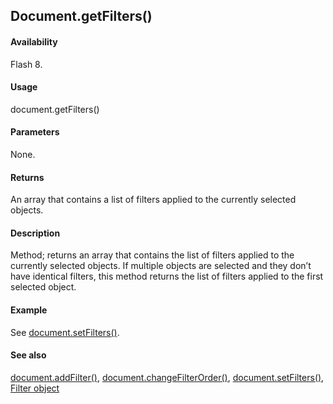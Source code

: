 ## Document.getFilters()

#### Availability

Flash 8.

#### Usage

document.getFilters()

#### Parameters

None.

#### Returns

An array that contains a list of filters applied to the currently selected objects.

#### Description

Method; returns an array that contains the list of filters applied to the currently selected objects. If multiple objects are selected and they don’t have identical filters, this method returns the list of filters applied to the first selected object.

#### Example


See  [document.setFilters()](../Document_object/docum530.md).

#### See also

[document.addFilter()](../Document_object/documen3.md), [document.changeFilterOrder()](../Document_object/docume29.md), [document.setFilters()](../Document_object/docum530.md), [Filter object](../Filter_object/filter_summary.md)
